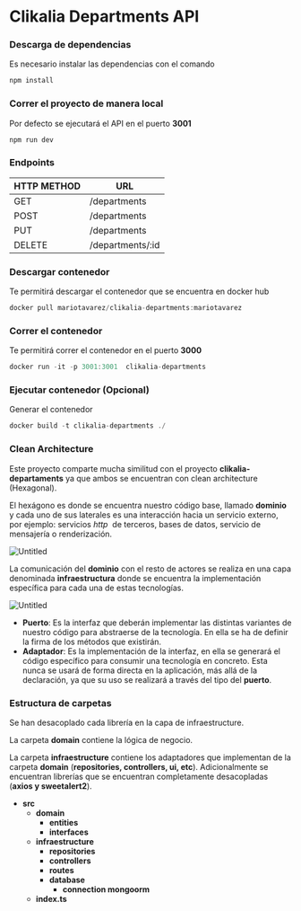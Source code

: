 # Clikalia Departments API

### Descarga de dependencias

Es necesario instalar las dependencias con el comando

```jsx
npm install
```

### Correr el proyecto de manera local

Por defecto se ejecutará el API en el puerto **3001**

```jsx
npm run dev
```

### Endpoints

| HTTP METHOD | URL              |
| ----------- | ---------------- |
| GET         | /departments     |
| POST        | /departments     |
| PUT         | /departments     |
| DELETE      | /departments/:id |

### Descargar contenedor

Te permitirá descargar el contenedor que se encuentra en docker hub

```jsx
docker pull mariotavarez/clikalia-departments:mariotavarez
```

### Correr el contenedor

Te permitirá correr el contenedor en el puerto **3000**

```jsx
docker run -it -p 3001:3001  clikalia-departments
```

### Ejecutar contenedor (Opcional)

Generar el contenedor

```jsx
docker build -t clikalia-departments ./
```

### Clean Architecture

Este proyecto comparte mucha similitud con el proyecto **clikalia-departaments** ya que ambos se encuentran con clean architecture (Hexagonal).

El hexágono es donde se encuentra nuestro código base, llamado **dominio** y cada uno de sus laterales es una interacción hacia un servicio externo, por ejemplo: servicios *http*
 de terceros, bases de datos, servicio de mensajería o renderización.

![Untitled](https://s3-us-west-2.amazonaws.com/secure.notion-static.com/6c89fe0b-81a1-4a86-a67e-0ce67e870299/Untitled.png)

La comunicación del **dominio** con el resto de actores se realiza en una capa denominada **infraestructura** donde se encuentra la implementación específica para cada una de estas tecnologías.

![Untitled](https://s3-us-west-2.amazonaws.com/secure.notion-static.com/182954ee-5c68-4c63-955a-92a96e2eb0a4/Untitled.png)

-  **Puerto**: Es la interfaz que deberán implementar las distintas variantes de nuestro código para abstraerse de la tecnología. En ella se ha de definir la firma de los métodos que existirán.
-  **Adaptador**: Es la implementación de la interfaz, en ella se generará el código específico para consumir una tecnología en concreto. Esta nunca se usará de forma directa en la aplicación, más allá de la declaración, ya que su uso se realizará a través del tipo del **puerto**.

### Estructura de carpetas

Se han desacoplado cada librería en la capa de infraestructure.

La carpeta **domain** contiene la lógica de negocio.

La carpeta **infraestructure** contiene los adaptadores que implementan de la carpeta **domain** (**repositories, controllers, ui, etc**). Adicionalmente se encuentran librerías que se encuentran completamente desacopladas (**axios y sweetalert2**).

-  **src**
   -  **domain**
      -  **entities**
      -  **interfaces**
   -  **infraestructure**
      -  **repositories**
      -  **controllers**
      -  **routes**
      -  **database**
         -  **connection
            mongoorm**
   -  **index.ts**
